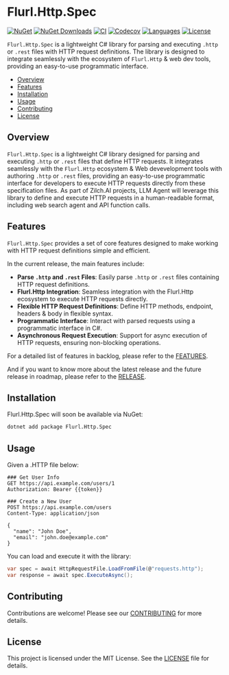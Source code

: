 # Flurl.Http.Spec

[![NuGet](https://img.shields.io/nuget/v/Flurl.Http.Spec.svg)](https://nuget.org/packages/Flurl.Http.Spec)
[![NuGet Downloads](https://img.shields.io/nuget/dt/Flurl.Http.Spec.svg)](https://www.nuget.org/packages/Flurl.Http.Spec/)
[![CI](https://github.com/zilch-ai/Flurl.Http.Spec/actions/workflows/dotnet-ci.yml/badge.svg)](https://github.com/zilch-ai/Flurl.Http.Spec/actions/workflows/dotnet-ci.yml)
[![Codecov](https://codecov.io/gh/zilch-ai/Flurl.Http.Spec/branch/main/graph/badge.svg)](https://codecov.io/gh/zilch-ai/Flurl.Http.Spec)
[![Languages](https://img.shields.io/github/languages/top/zilch-ai/Flurl.Http.Spec.svg)](https://github.com/zilch-ai/Flurl.Http.Spec)
[![License](https://img.shields.io/github/license/zilch-ai/Flurl.Http.Spec)](https://github.com/zilch-ai/Flurl.Http.Spec/blob/main/LICENSE)

`Flurl.Http.Spec` is a lightweight C# library for parsing and executing `.http` or `.rest` files with HTTP request definitions. The library is designed to integrate seamlessly with the ecosystem of `Flurl.Http` & web dev tools, providing an easy-to-use programmatic interface.

- [Overview](#overview)
- [Features](#features)
- [Installation](#installation)
- [Usage](#usage)
- [Contributing](#contributing)
- [License](#license)

## Overview

`Flurl.Http.Spec` is a lightweight C# library designed for parsing and executing `.http` or `.rest` files that define HTTP requests. It integrates seamlessly with the `Flurl.Http` ecosystem & Web devevelopment tools with authoring `.http` or `.rest` files, providing an easy-to-use programmatic interface for developers to execute HTTP requests directly from these specification files. As part of Zilch.AI projects, LLM Agent will leverage this library to define and execute HTTP requests in a human-readable format, including web search agent and API function calls.

## Features

`Flurl.Http.Spec` provides a set of core features designed to make working with HTTP request definitions simple and efficient.

In the current release, the main features include:
- **Parse `.http` and `.rest` Files**: Easily parse `.http` or `.rest` files containing HTTP request definitions.
- **Flurl.Http Integration**: Seamless integration with the Flurl.Http ecosystem to execute HTTP requests directly.
- **Flexible HTTP Request Definitions**: Define HTTP methods, endpoint, headers & body in flexible syntax.
- **Programmatic Interface**: Interact with parsed requests using a programmatic interface in C#.
- **Asynchronous Request Execution**: Support for async execution of HTTP requests, ensuring non-blocking operations.
  
For a detailed list of features in backlog, please refer to the [FEATURES](FEATURES.md).

And if you want to know more about the latest release and the future release in roadmap, please refer to the [RELEASE](RELEASE.md).

## Installation

Flurl.Http.Spec will soon be available via NuGet:

```bash
dotnet add package Flurl.Http.Spec
```

## Usage

Given a .HTTP file below:

```http
### Get User Info
GET https://api.example.com/users/1
Authorization: Bearer {{token}}

### Create a New User
POST https://api.example.com/users
Content-Type: application/json

{
  "name": "John Doe",
  "email": "john.doe@example.com"
}
```

You can load and execute it with the library:

```csharp
var spec = await HttpRequestFile.LoadFromFile(@"requests.http");
var response = await spec.ExecuteAsync();
```

## Contributing

Contributions are welcome! Please see our [CONTRIBUTING](CONTRIBUTING.md) for more details.

## License

This project is licensed under the MIT License. See the [LICENSE](LICENSE.md) file for details.
